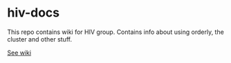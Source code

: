 # hiv-docs

This repo contains wiki for HIV group. Contains info about using orderly, the cluster and other stuff.

[See wiki](https://github.com/mrc-ide/hiv-docs/wiki)
